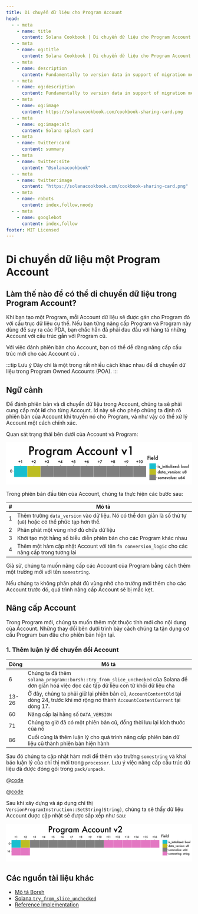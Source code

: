 ```yaml
---
title: Di chuyển dữ liệu cho Program Account
head:
  - - meta
    - name: title
      content: Solana Cookbook | Di chuyển dữ liệu cho Program Account
  - - meta
    - name: og:title
      content: Solana Cookbook | Di chuyển dữ liệu cho Program Account
  - - meta
    - name: description
      content: Fundamentally to version data in support of migration means to create a unique reference for a collection of data. This reference can take the form of a query, an ID, or also commonly a datetime identifier. Learn about Serialization and more Ingredients for your dish at The Solana cookbook.
  - - meta
    - name: og:description
      content: Fundamentally to version data in support of migration means to create a unique reference for a collection of data. This reference can take the form of a query, an ID, or also commonly a datetime identifier. Learn about Serialization and more Ingredients for your dish at The Solana cookbook.
  - - meta
    - name: og:image
      content: https://solanacookbook.com/cookbook-sharing-card.png
  - - meta
    - name: og:image:alt
      content: Solana splash card
  - - meta
    - name: twitter:card
      content: summary
  - - meta
    - name: twitter:site
      content: "@solanacookbook"
  - - meta
    - name: twitter:image
      content: "https://solanacookbook.com/cookbook-sharing-card.png"
  - - meta
    - name: robots
      content: index,follow,noodp
  - - meta
    - name: googlebot
      content: index,follow
footer: MIT Licensed
---
```


# Di chuyển dữ liệu một Program Account

## Làm thế nào để có thể di chuyển dữ liệu trong Program Account?

Khi bạn tạo một Program, mỗi Account dữ liệu sẽ được gán cho Program đó với cấu trục dữ liệu cụ thể. Nếu bạn từng nâng cấp Program và Program này dùng để suy ra các PDA, bạn chắc hẳn đã phải đau đầu với hàng tá những Account với cấu trúc gắn với Program cũ.

Với việc đánh phiên bản cho Account, bạn có thể dễ dàng nâng cấp cấu trúc mới cho các Account cũ .

:::tip Lưu ý
Đây chỉ là một trong rất nhiều cách khác nhau để di chuyển dữ liệu trong Program Owned Accounts (POA).
:::

## Ngữ cảnh

Để đánh phiên bản và di chuyển dữ liệu trong Account, chúng ta sẽ phải cung cấp một **id** cho từng Account. Id này sẽ cho phép chúng ta định rõ phiên bản của Account khi truyền nó cho Program, và như vậy có thể xử lý Account một cách chính xác.

Quan sát trạng thái bên dưới của Account và Program:

<img src="./data-migration/pav1.png" alt="Program Account v1">

<SolanaCodeGroup>
  <SolanaCodeGroupItem title="Account" active>

  <template v-slot:default>

@[code](@/code/data-migration/account-v0.en.rs)

  </template>

  <template v-slot:preview>

@[code](@/code/data-migration/account-v0.preview.en.rs)

  </template>

  </SolanaCodeGroupItem>

<SolanaCodeGroupItem title="Instruction" active>

  <template v-slot:default>

@[code](@/code/data-migration/rust.instruction.en.rs)

  </template>

  <template v-slot:preview>

@[code](@/code/data-migration/rust.instruction.preview.en.rs)

  </template>

  </SolanaCodeGroupItem>

<SolanaCodeGroupItem title="Processor" active>

  <template v-slot:default>

@[code](@/code/data-migration/rust.processor.en.rs)

  </template>

  <template v-slot:preview>

@[code](@/code/data-migration/rust.processor.preview.en.rs)

  </template>

  </SolanaCodeGroupItem>

</SolanaCodeGroup>

Trong phiên bản đầu tiên của Account, chúng ta thực hiện các bước sau:

| # | Mô tả |
| - | - |
|1| Thêm trường `data_version` vào dữ liệu. Nó có thể đơn giản là số thứ tự (`u8`) hoặc có thể phức tạp hơn thế.
|2| Phân phát một vùng nhớ đủ chứa dữ liệu
|3| Khởi tạo một hằng số biễu diễn phiên bản cho các Program khác nhau
|4| Thêm một hàm cập nhật Account với tên `fn conversion_logic` cho các nâng cấp trong tương lai

Giả sử, chúng ta muốn nâng cấp các Account của Program bằng cách thêm một trường mới với tên `somestring`.

Nếu chúng ta không phân phát đủ vùng nhớ cho trường mới thêm cho các Account trước đó, quá trình nâng cấp Account sẽ bị mắc kẹt.

## Nâng cấp Account

Trong Program mới, chúng ta muốn thêm một thuộc tính mới cho nội dung của Account. Những thay đổi bên dưới trình bày cách chúng ta tận dụng cơ cấu Program ban đầu cho phiên bản hiện tại.

### 1. Thêm luận lý để chuyển đổi Account

<SolanaCodeGroup>
  <SolanaCodeGroupItem title="Account">

  <template v-slot:default>

@[code](@/code/data-migration/account-v1.en.rs)

  </template>

  <template v-slot:preview>

@[code](@/code/data-migration/account-v1.preview.en.rs)

  </template>

  </SolanaCodeGroupItem>
</SolanaCodeGroup>

| Dòng | Mô tả |
| ------- | - |
| 6 | Chúng ta đã thêm `solana_program::borsh::try_from_slice_unchecked` của Solana để đơn giản hoá việc đọc các tập dữ liệu con từ khối dữ liệu cha
| 13-26| Ở đây, chúng ta phải giữ lại phiên bản cũ, `AccountContentOld` tại dòng 24, trước khi mở rộng nó thành `AccountContentCurrent` tại dòng 17.
| 60 | Nâng cấp lại hằng số `DATA_VERSION`
| 71 | Chúng ta giờ đã có một phiên bản cũ, đồng thời lưu lại kích thước của nó
| 86 | Cuối cùng là thêm luận lý cho quá trình nâng cấp phiên bản dữ liệu cũ thành phiên bản hiện hành

Sau đó chúng ta cập nhật hàm mới để thêm vào trường `somestring` và khai báo luận lý của chỉ thị mới trong `processor`. Lưu ý việc nâng cấp cấu trúc dữ liệu đã được đóng gói trong `pack/unpack`.

<CodeGroup>
  <CodeGroupItem title="Instruction">

@[code](@/code/data-migration/rust.instruction1.en.rs)

  </CodeGroupItem>

  <CodeGroupItem title="Processor">

@[code](@/code/data-migration/rust.processor1.en.rs)

  </CodeGroupItem>
</CodeGroup>

Sau khi xây dựng và áp dụng chỉ thị `VersionProgramInstruction::SetString(String)`, chúng ta sẽ thấy dữ liệu Account được cập nhật sẽ được sắp xếp như sau:

<img src="./data-migration/pav2.png" alt="Program Account v2">

## <a name="resources"></a> Các nguồn tài liệu khác

* [Mô tả Borsh](https://borsh.io/)
* [Solana `try_from_slice_unchecked`](https://github.com/solana-labs/solana/blob/master/sdk/program/src/borsh.rs#L67)
* [Reference Implementation](https://github.com/FrankC01/versioning-solana)